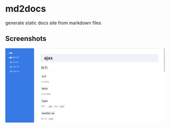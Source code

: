 # md2docs

generate static docs site from markdown files

## Screenshots

![screenshot](screenshot.png)
